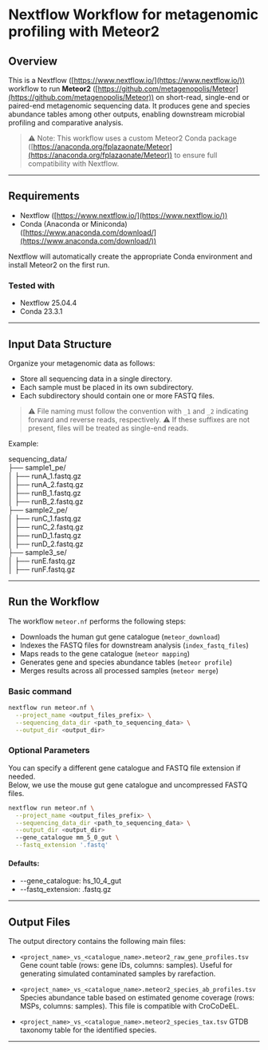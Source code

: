 
# Nextflow Workflow for metagenomic profiling with Meteor2

## Overview

This is a Nextflow ([https://www.nextflow.io/](https://www.nextflow.io/)) workflow to run **Meteor2** ([https://github.com/metagenopolis/Meteor](https://github.com/metagenopolis/Meteor)) on short-read, single-end or paired-end metagenomic sequencing data.
It produces gene and species abundance tables among other outputs, enabling downstream microbial profiling and comparative analysis.

> ⚠️ Note: This workflow uses a custom Meteor2 Conda package ([https://anaconda.org/fplazaonate/Meteor](https://anaconda.org/fplazaonate/Meteor)) to ensure full compatibility with Nextflow.

---

## Requirements

* Nextflow ([https://www.nextflow.io/](https://www.nextflow.io/))
* Conda (Anaconda or Miniconda) ([https://www.anaconda.com/download/](https://www.anaconda.com/download/))

Nextflow will automatically create the appropriate Conda environment and install Meteor2 on the first run.

### Tested with

* Nextflow 25.04.4
* Conda 23.3.1

---

## Input Data Structure

Organize your metagenomic data as follows:

* Store all sequencing data in a single directory.
* Each sample must be placed in its own subdirectory.
* Each subdirectory should contain one or more FASTQ files.

> ⚠️ File naming must follow the convention with `_1` and `_2` indicating forward and reverse reads, respectively.
> ⚠️ If these suffixes are not present, files will be treated as single-end reads.

Example:

sequencing\_data/  
├── sample1\_pe/  
│   ├── runA\_1.fastq.gz  
│   ├── runA\_2.fastq.gz  
│   ├── runB\_1.fastq.gz  
│   ├── runB\_2.fastq.gz  
├── sample2\_pe/  
│   ├── runC\_1.fastq.gz  
│   ├── runC\_2.fastq.gz  
│   ├── runD\_1.fastq.gz  
│   ├── runD\_2.fastq.gz  
├── sample3\_se/  
│   ├── runE.fastq.gz  
│   ├── runF.fastq.gz  

---

## Run the Workflow

The workflow `meteor.nf` performs the following steps:

* Downloads the human gut gene catalogue (`meteor_download`)
* Indexes the FASTQ files for downstream analysis (`index_fastq_files`)
* Maps reads to the gene catalogue (`meteor mapping`)
* Generates gene and species abundance tables (`meteor profile`)
* Merges results across all processed samples (`meteor merge`)

### Basic command

```bash
nextflow run meteor.nf \
  --project_name <output_files_prefix> \
  --sequencing_data_dir <path_to_sequencing_data> \
  --output_dir <output_dir>
 ```
### Optional Parameters

You can specify a different gene catalogue and FASTQ file extension if needed.  
Below, we use the mouse gut gene catalogue and uncompressed FASTQ files.

```bash
nextflow run meteor.nf \
  --project_name <output_files_prefix> \
  --sequencing_data_dir <path_to_sequencing_data> \
  --output_dir <output_dir>
  --gene_catalogue mm_5_0_gut \
  --fastq_extension '.fastq'
 ```

#### Defaults:

* \--gene\_catalogue: hs\_10\_4\_gut
* \--fastq\_extension: .fastq.gz

---

## Output Files

The output directory contains the following main files:

* `<project_name>_vs_<catalogue_name>.meteor2_raw_gene_profiles.tsv`
  Gene count table (rows: gene IDs, columns: samples). Useful for generating simulated contaminated samples by rarefaction.

* `<project_name>_vs_<catalogue_name>.meteor2_species_ab_profiles.tsv`
  Species abundance table based on estimated genome coverage (rows: MSPs, columns: samples). This file is compatible with CroCoDeEL.

* `<project_name>_vs_<catalogue_name>.meteor2_species_tax.tsv`
  GTDB taxonomy table for the identified species.

---

